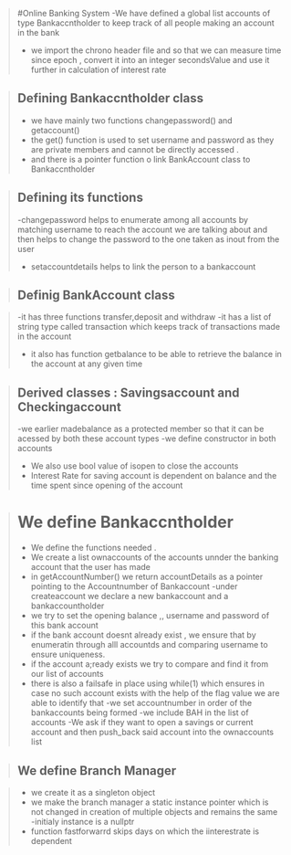 
>#Online Banking System 
>-We have defined a global list accounts of type Bankaccntholder to keep track of all people making an account in the bank 
>- we import the chrono header file and so that we can measure time since epoch , convert it into an integer secondsValue and use it further in calculation of interest rate 

>## Defining Bankaccntholder class
>
> - we have mainly two functions changepassword() and getaccount()
> - the get() function is used to set username and password as they are private members and cannot be directly accessed .
> - and there is a pointer function o link BankAccount class to Bankaccntholder 

>## Defining its functions
> -changepassword helps to enumerate among all accounts by matching username to reach the account we are talking about and then helps to change the password to the one taken as inout from the user 
>- setaccountdetails helps to link the person to a bankaccount 


>## Definig BankAccount class

>-it has three functions transfer,deposit and withdraw 
> -it has a list of string type called transaction which keeps track of transactions made in the account 
> - it also has function getbalance to be able to retrieve the balance in the account at any given time 


>## Derived classes : Savingsaccount and Checkingaccount
>-we earlier madebalance as a protected member so that it can be acessed by both these account types 
>-we define constructor in both accounts 
>- We also use bool value of isopen to close the accounts
>- Interest Rate for saving account is dependent on balance and the time spent since opening of the account 


># We define Bankaccntholder 
> - We define the functions needed . 
> - We create a list ownaccounts of the accounts unnder the banking account that the user has made 
> - in getAccountNumber() we return accountDetails as a pointer pointing to the Accountnumber of Bankaccount 
> -under createaccount we declare a new bankaccount and a bankaccountholder 
> - we try to set the opening balance ,, username and password of this bank account 
> - if the bank account doesnt already exist , we ensure that by enumeratin through alll accountds and comparing username to ensure uniqueness. 
> - if the account a;ready exists we try to compare and find it from our list of accounts
> - there is also a failsafe in place using while(1) which ensures in case no such account exists with the help of the flag value we are able to identify that 
> -we set accountnumber in order of the bankaccounts being formed 
> -we include BAH in the list of accounts 
> -We ask if they want to open a savings or current account and then push_back said account into the ownaccounts list


>## We define Branch Manager 
 
> - we create it as a singleton object
> - we make the branch manager a static instance pointer which is not changed in creation of multiple objects and remains the same 
> -initialy instance is a nullptr
> - function fastforwarrd skips days on which the iinterestrate is dependent 
>



